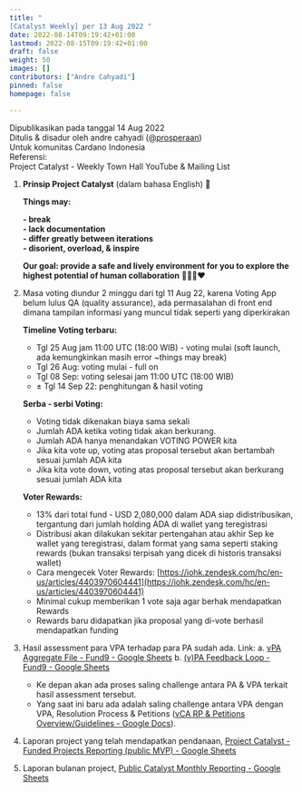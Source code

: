 ```yaml
---
title: "
[Catalyst Weekly] per 13 Aug 2022 "
date: 2022-08-14T09:19:42+01:00
lastmod: 2022-08-15T09:19:42+01:00
draft: false
weight: 50
images: []
contributors: ["Andre Cahyadi"]
pinned: false
homepage: false

---
```


Dipublikasikan pada tanggal 14 Aug 2022 <br/>
Ditulis & disadur oleh andre cahyadi ([@prosperaan](https://forum.cardano.org/u/prosperaan)) <br/>
Untuk komunitas Cardano Indonesia <br/>
Referensi:<br/>
Project Catalyst - Weekly Town Hall YouTube & Mailing List

1.  **Prinsip Project Catalyst** (dalam bahasa English) :slightly_smiling_face:

    **Things may:**

    **\- break**<br/>
    **\- lack documentation**<br/>
    **\- differ greatly between iterations**<br/>
    **\- disorient, overload, & inspire**

    **Our goal: provide a safe and lively environment for you to explore the highest potential of human collaboration** :muscle::pray::handshake::heart:

2.  Masa voting diundur 2 minggu dari tgl 11 Aug 22, karena Voting App belum lulus QA (quality assurance), ada permasalahan di front end dimana tampilan informasi yang muncul tidak seperti yang diperkirakan

    **Timeline Voting terbaru:**

    - Tgl 25 Aug jam 11:00 UTC (18:00 WIB) - voting mulai (soft launch, ada kemungkinkan masih error ~things may break)
    - Tgl 26 Aug: voting mulai - full on
    - Tgl 08 Sep: voting selesai jam 11:00 UTC (18:00 WIB)
    - ± Tgl 14 Sep 22: penghitungan & hasil voting

    **Serba - serbi Voting:**

    - Voting tidak dikenakan biaya sama sekali
    - Jumlah ADA ketika voting tidak akan berkurang.
    - Jumlah ADA hanya menandakan VOTING POWER kita
    - Jika kita vote up, voting atas proposal tersebut akan bertambah sesuai jumlah ADA kita
    - Jika kita vote down, voting atas proposal tersebut akan berkurang sesuai jumlah ADA kita

    **Voter Rewards:**

    - 13% dari total fund - USD 2,080,000 dalam ADA siap didistribusikan, tergantung dari jumlah holding ADA di wallet yang teregistrasi
    - Distribusi akan dilakukan sekitar pertengahan atau akhir Sep ke wallet yang teregistrasi, dalam format yang sama seperti staking rewards (bukan transaksi terpisah yang dicek di historis transaksi wallet)
    - Cara mengecek Voter Rewards: [https://iohk.zendesk.com/hc/en-us/articles/4403970604441](https://iohk.zendesk.com/hc/en-us/articles/4403970604441)
    - Minimal cukup memberikan 1 vote saja agar berhak mendapatkan Rewards
    - Rewards baru didapatkan jika proposal yang di-vote berhasil mendapatkan funding

3.  Hasil assessment para VPA terhadap para PA sudah ada.
    Link:
    a. [vPA Aggregate File - Fund9 - Google Sheets](https://docs.google.com/spreadsheets/d/1ib-OuG8MhI1l6br7ybBwh4g7VCMTdHtQE6Gl4qlC_xE/edit#gid=1654832733)
    b. [(v)PA Feedback Loop - Fund9 - Google Sheets](https://docs.google.com/spreadsheets/d/1bfql6QsDSpIUavUtP5EfMILx1NILA7CKYu3lVA5OZGw/edit#gid=1911809474)

    - Ke depan akan ada proses saling challenge antara PA & VPA terkait hasil assessment tersebut.
    - Yang saat ini baru ada adalah saling challenge antara VPA dengan VPA, Resolution Process & Petitions ([vCA RP & Petitions Overview/Guidelines - Google Docs](https://docs.google.com/document/d/1Dy95VisT_yx6FoafHrrwV6jnzWHpTeN21dkGNnSvn_Q/edit)).

4.  Laporan project yang telah mendapatkan pendanaan, [Project Catalyst - Funded Projects Reporting (public MVP) - Google Sheets](https://docs.google.com/spreadsheets/d/1bfnWFa94Y7Zj0G7dtpo9W1nAYGovJbswipxiHT4UE3g/edit#gid=938310766)

5.  Laporan bulanan project, [Public Catalyst Monthly Reporting - Google Sheets](https://docs.google.com/spreadsheets/d/1wAG5O4PBLRTM01PLUyc3iS9EYOaucyDHryOOG8OVKuk/edit#gid=0)
